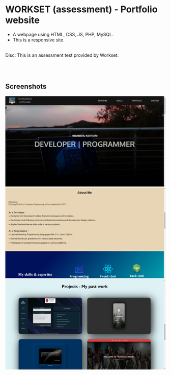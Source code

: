 
# WORKSET (assessment) - Portfolio website

* A webpage using HTML, CSS, JS, PHP, MySQL.
* This is a responsive site.

<br/>
Disc: This is an assessment test provided by Workset.

<br/><br/>


## Screenshots

![App Screenshot](https://github.com/iamhk12/workset-assessment/blob/main/workset-assesment/ss/img1.png)
![App Screenshot](https://github.com/iamhk12/workset-assessment/blob/main/workset-assesment/ss/img2.png)
![App Screenshot](https://github.com/iamhk12/workset-assessment/blob/main/workset-assesment/ss/img3.png)

